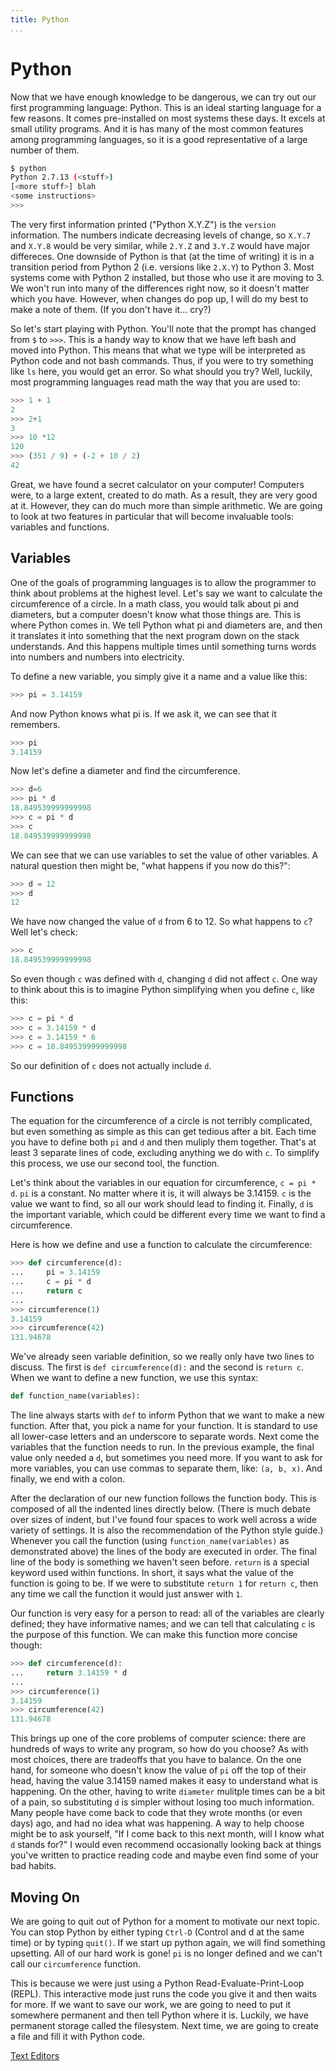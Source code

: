 ```yaml
---
title: Python
...
```


# Python

Now that we have enough knowledge to be dangerous, we can try out our first
programming language: Python. This is an ideal starting language for a few
reasons. It comes pre-installed on most systems these days. It excels at small
utility programs. And it is has many of the most common features among
programming languages, so it is a good representative of a large number of them.

```bash
$ python
Python 2.7.13 (<stuff>)
[<more stuff>] blah
<some instructions>
>>>
```

The very first information printed ("Python X.Y.Z") is the ``version``
information. The numbers indicate decreasing levels of change, so ``X.Y.7`` and
``X.Y.8`` would be very similar, while ``2.Y.Z`` and ``3.Y.Z`` would have major
differeces.  One downside of Python is that (at the time of writing) it is in a
transition period from Python 2 (i.e. versions like ``2.X.Y``) to Python 3. 
Most systems come with Python 2 installed, but those who use it are moving to
3. We won't run into many of the differences right now, so it doesn't matter
which you have. However, when changes do pop up, I will do my best to make a
note of them. (If you don't have it... cry?)

So let's start playing with Python. You'll note that the prompt has changed
from ``$`` to ``>>>``. This is a handy way to know that we have left bash and
moved into Python. This means that what we type will be interpreted as Python
code and not bash commands. Thus, if you were to try something like ``ls`` here,
you would get an error. So what should you try? Well, luckily, most programming
languages read math the way that you are used to:

```python
>>> 1 + 1
2
>>> 2+1
3
>>> 10 *12
120
>>> (351 / 9) + (-2 + 10 / 2)
42
```

Great, we have found a secret calculator on your computer! Computers were, to
a large extent, created to do math. As a result, they are very good at it.
However, they can do much more than simple arithmetic. We are going to look at
two features in particular that will become invaluable tools: variables and
functions. 

## Variables

One of the goals of programming languages is to allow the programmer to think
about problems at the highest level. Let's say we want to calculate the
circumference of a circle. In a math class, you would talk about pi and
diameters, but a computer doesn't know what those things are. This is where
Python comes in. We tell Python what pi and diameters are, and then it
translates it into something that the next program down on the stack
understands. And this happens multiple times until something turns words into
numbers and numbers into electricity.

To define a new variable, you simply give it a name and a value like this:

```python
>>> pi = 3.14159
```

And now Python knows what pi is. If we ask it, we can see that it remembers.

```python
>>> pi
3.14159
```

Now let's define a diameter and find the circumference.

```python
>>> d=6
>>> pi * d
18.849539999999998
>>> c = pi * d
>>> c
18.849539999999998
```

We can see that we can use variables to set the value of other variables. A
natural question then might be, "what happens if you now do this?":

```python
>>> d = 12
>>> d
12
```

We have now changed the value of ``d`` from 6 to 12. So what happens to ``c``?
Well let's check:

```python
>>> c
18.849539999999998
```

So even though ``c`` was defined with ``d``, changing ``d`` did not affect
``c``. One way to think about this is to imagine Python simplifying when you
define ``c``, like this:

```python
>>> c = pi * d
>>> c = 3.14159 * d
>>> c = 3.14159 * 6
>>> c = 18.849539999999998
```

So our definition of ``c`` does not actually include ``d``.

## Functions

The equation for the circumference of a circle is not terribly complicated, but
even something as simple as this can get tedious after a bit. Each time you have
to define both ``pi`` and ``d`` and then muliply them together. That's at least
3 separate lines of code, excluding anything we do with ``c``. To simplify this
process, we use our second tool, the function.

Let's think about the variables in our equation for circumference, ``c = pi *
d``. ``pi`` is a constant. No matter where it is, it will always be 3.14159.
``c`` is the value we want to find, so all our work should lead to finding it.
Finally, ``d`` is the important variable, which could be different every time
we want to find a circumference.

Here is how we define and use a function to calculate the circumference:

```python
>>> def circumference(d):
...     pi = 3.14159
...     c = pi * d
...     return c
...
>>> circumference(1)
3.14159
>>> circumference(42)
131.94678
```

We've already seen variable definition, so we really only have two lines to
discuss. The first is ``def circumference(d):`` and the second is ``return c``.
When we want to define a new function, we use this syntax:

```python
def function_name(variables):
```

The line always starts with ``def`` to inform Python that we want to make a new
function. After that, you pick a name for your function. It is standard to use
all lower-case letters and an underscore to separate words. Next come the
variables that the function needs to run. In the previous example, the final
value only needed a ``d``, but sometimes you need more. If you want to ask for
more variables, you can use commas to separate them, like: ``(a, b, x)``.
And finally, we end with a colon.

After the declaration of our new function follows the function body. This is
composed of all the indented lines directly below. (There is much debate over
sizes of indent, but I've found four spaces to work well across a wide variety
of settings. It is also the recommendation of the Python style guide.) Whenever
you call the function (using ``function_name(variables)`` as demonstrated above)
the lines of the body are executed in order. The final line of the body is
something we haven't seen before. ``return`` is a special keyword used within
functions. In short, it says what the value of the function is going to be.
If we were to substitute ``return 1`` for ``return c``, then any time we call
the function it would just answer with ``1``.

Our function is very easy for a person to read: all of the variables are clearly
defined; they have informative names; and we can tell that calculating ``c`` is
the purpose of this function. We can make this function more concise though:

```python
>>> def circumference(d):
...     return 3.14159 * d
...
>>> circumference(1)
3.14159
>>> circumference(42)
131.94678
```

This brings up one of the core problems of computer science: there are hundreds
of ways to write any program, so how do you choose? As with most choices, there
are tradeoffs that you have to balance. On the one hand, for someone who doesn't
know the value of ``pi`` off the top of their head, having the value 3.14159
named makes it easy to understand what is happening. On the other, having to
write ``diameter`` mulitple times can be a bit of a pain, so substituting ``d``
is simpler without losing too much information. Many people have come back to
code that they wrote months (or even days) ago, and had no idea what was
happening. A way to help choose might be to ask yourself, "If I come back to
this next month, will I know what ``d`` stands for?" I would even recommend
occasionally looking back at things you've written to practice reading code and
maybe even find some of your bad habits.

## Moving On

We are going to quit out of Python for a moment to motivate our next topic.
You can stop Python by either typing ``Ctrl-D`` (Control and d at the same
time) or by typing ``quit()``. If we start up python again, we will find
something upsetting. All of our hard work is gone! ``pi`` is no longer defined
and we can't call our ``circumference`` function. 

This is because we were just using a Python Read-Evaluate-Print-Loop (REPL).
This interactive mode just runs the code you give it and then waits for more.
If we want to save our work, we are going to need to put it somewhere permanent
and then tell Python where it is. Luckily, we have permanent storage called the
filesystem. Next time, we are going to create a file and fill it with Python
code.

[Text Editors](4-text-editors.html)
